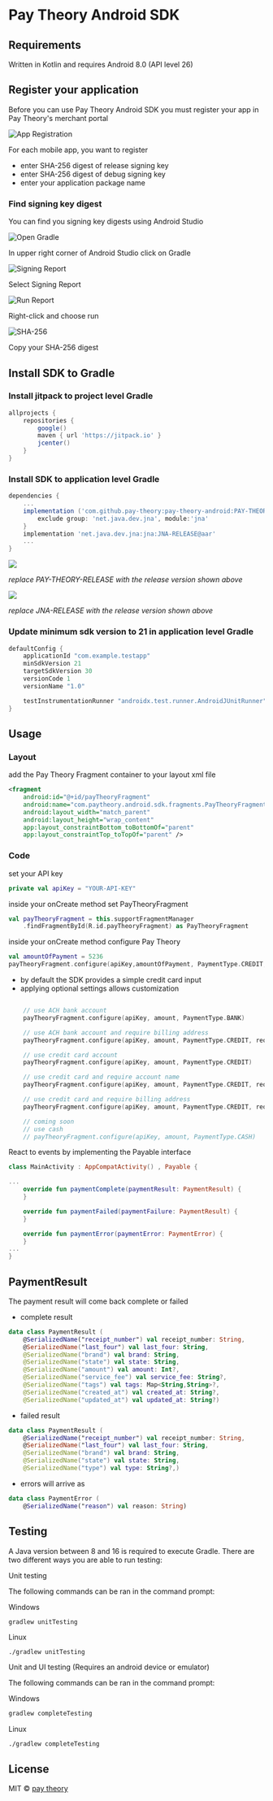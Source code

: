 # Pay Theory Android SDK

## Requirements

Written in Kotlin and requires Android 8.0 (API level 26)

## Register your application

Before you can use Pay Theory Android SDK you must register your app in Pay Theory's merchant portal

![App Registration](https://assets.paytheory.com/android/android-registration.png)

For each mobile app, you want to register 
*   enter SHA-256 digest of release signing key
*   enter SHA-256 digest of debug signing key
*   enter your application package name

### Find signing key digest

You can find you signing key digests using Android Studio

![Open Gradle](https://assets.paytheory.com/android/open-gradle)

In upper right corner of Android Studio click on Gradle

![Signing Report](https://assets.paytheory.com/android/signing-report)

Select Signing Report

![Run Report](https://assets.paytheory.com/android/run-report)

Right-click and choose run

![SHA-256](https://assets.paytheory.com/android/sha-256)

Copy your SHA-256 digest

## Install SDK to Gradle

### Install jitpack to project level Gradle

```gradle
allprojects {
    repositories {
        google()
        maven { url 'https://jitpack.io' }
        jcenter()
    }
}
```

### Install SDK to application level Gradle

```gradle
dependencies {
    ...
    implementation ('com.github.pay-theory:pay-theory-android:PAY-THEORY-RELEASE') {
        exclude group: 'net.java.dev.jna', module:'jna'
    }
    implementation 'net.java.dev.jna:jna:JNA-RELEASE@aar'
    ...
}
```

[![](https://jitpack.io/v/pay-theory/pay-theory-android.svg)](https://jitpack.io/#pay-theory/pay-theory-android)

_replace PAY-THEORY-RELEASE with the release version shown above_

[![](https://jitpack.io/v/java-native-access/jna.svg)](https://jitpack.io/#java-native-access/jna)

_replace JNA-RELEASE with the release version shown above_

### Update minimum sdk version to 21 in application level Gradle

```Kotlin
defaultConfig {
    applicationId "com.example.testapp"
    minSdkVersion 21
    targetSdkVersion 30
    versionCode 1
    versionName "1.0"

    testInstrumentationRunner "androidx.test.runner.AndroidJUnitRunner"
}
```

## Usage

### Layout

add the Pay Theory Fragment container to your layout xml file

```xml
<fragment
    android:id="@+id/payTheoryFragment"
    android:name="com.paytheory.android.sdk.fragments.PayTheoryFragment"
    android:layout_width="match_parent"
    android:layout_height="wrap_content"
    app:layout_constraintBottom_toBottomOf="parent"
    app:layout_constraintTop_toTopOf="parent" />
```

### Code

set your API key

```Kotlin
private val apiKey = "YOUR-API-KEY"
```

inside your onCreate method set PayTheoryFragment

```Kotlin
val payTheoryFragment = this.supportFragmentManager
    .findFragmentById(R.id.payTheoryFragment) as PayTheoryFragment
```

inside your onCreate method configure Pay Theory

```Kotlin
val amountOfPayment = 5236
payTheoryFragment.configure(apiKey,amountOfPayment, PaymentType.CREDIT, false, false, FeeMode.SURCHARGE)
```

*   by default the SDK provides a simple credit card input
*   applying optional settings allows customization

```Kotlin

    // use ACH bank account
    payTheoryFragment.configure(apiKey, amount, PaymentType.BANK)

    // use ACH bank account and require billing address
    payTheoryFragment.configure(apiKey, amount, PaymentType.CREDIT, requireAccountName:true, requireBillingAddress:true)

    // use credit card account
    payTheoryFragment.configure(apiKey, amount, PaymentType.CREDIT)

    // use credit card and require account name
    payTheoryFragment.configure(apiKey, amount, PaymentType.CREDIT, requireAccountName:true)

    // use credit card and require billing address
    payTheoryFragment.configure(apiKey, amount, PaymentType.CREDIT, requireAccountName:true, requireBillingAddress:true)

    // coming soon
    // use cash
    // payTheoryFragment.configure(apiKey, amount, PaymentType.CASH)

```

React to events by implementing the Payable interface

```Kotlin
class MainActivity : AppCompatActivity() , Payable {

...
    override fun paymentComplete(paymentResult: PaymentResult) {
    }

    override fun paymentFailed(paymentFailure: PaymentResult) {
    }

    override fun paymentError(paymentError: PaymentError) {
    }
...
}
```

## PaymentResult

The payment result will come back complete or failed

*   complete result
 
```Kotlin
data class PaymentResult (
    @SerializedName("receipt_number") val receipt_number: String,
    @SerializedName("last_four") val last_four: String,
    @SerializedName("brand") val brand: String,
    @SerializedName("state") val state: String,
    @SerializedName("amount") val amount: Int?,
    @SerializedName("service_fee") val service_fee: String?,
    @SerializedName("tags") val tags: Map<String,String>?,
    @SerializedName("created_at") val created_at: String?,
    @SerializedName("updated_at") val updated_at: String?)
```
*   failed result

```Kotlin
data class PaymentResult (
    @SerializedName("receipt_number") val receipt_number: String,
    @SerializedName("last_four") val last_four: String,
    @SerializedName("brand") val brand: String,
    @SerializedName("state") val state: String,
    @SerializedName("type") val type: String?,)
```

*   errors will arrive as

```Kotlin
data class PaymentError (
    @SerializedName("reason") val reason: String)
```

## Testing
A Java version between 8 and 16 is required to execute Gradle.
There are two different ways you are able to run testing:

Unit testing

The following commands can be ran in the command prompt:

Windows
```powershell
gradlew unitTesting
```

Linux
```shell
./gradlew unitTesting
```

Unit and UI testing (Requires an android device or emulator)

The following commands can be ran in the command prompt:

Windows
```powershell
gradlew completeTesting
```

Linux
```shell
./gradlew completeTesting
```

## License

MIT © [pay theory](https://github.com/pay-theory)
